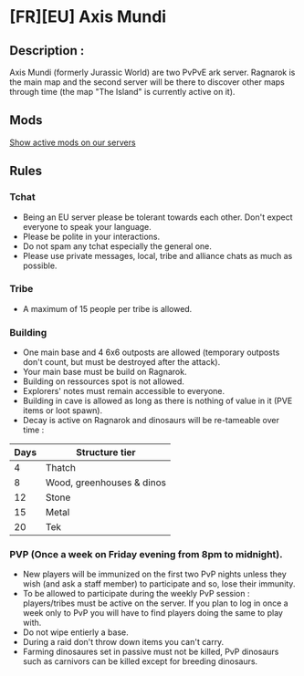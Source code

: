 # [FR][EU] Axis Mundi 

## Description : 

Axis Mundi (formerly Jurassic World) are two PvPvE ark server. Ragnarok is the main map and the second server will be there to discover other maps through time (the map "The Island" is currently active on it).

## Mods

[Show active mods on our servers](https://steamcommunity.com/sharedfiles/filedetails/?id=2113358270)

## Rules

### Tchat

- Being an EU server please be tolerant towards each other. Don't expect everyone to speak your language.
- Please be polite in your interactions.
- Do not spam any tchat especially the general one.
- Please use private messages, local, tribe and alliance chats as much as possible.

### Tribe

- A maximum of 15 people per tribe is allowed.

### Building

- One main base and 4 6x6 outposts are allowed (temporary outposts don't count, but must be destroyed after the attack).
- Your main base must be build on Ragnarok.
- Building on ressources spot is not allowed.
- Explorers' notes must remain accessible to everyone.
- Building in cave is allowed as long as there is nothing of value in it (PVE items or loot spawn).
- Decay is active on Ragnarok and dinosaurs will be re-tameable over time :

| Days    | Structure tier                 |
|---------|--------------------------------|
| 4       | Thatch                         |
| 8       | Wood, greenhouses & dinos      |
| 12      | Stone                          |
| 15      | Metal                          |
| 20      | Tek                            |

### PVP (Once a week on Friday evening from 8pm to midnight). 

- New players will be immunized on the first two PvP nights unless they wish (and ask a staff member) to participate and so, lose their immunity.
- To be allowed to participate during the weekly PvP session : players/tribes must be active on the server. If you plan to log in once a week only to PvP you will have to find players doing the same to play with.
- Do not wipe entierly a base.
- During a raid don't throw down items you can't carry.
- Farming dinosaures set in passive must not be killed, PvP dinosaurs such as carnivors can be killed except for breeding dinosaurs.